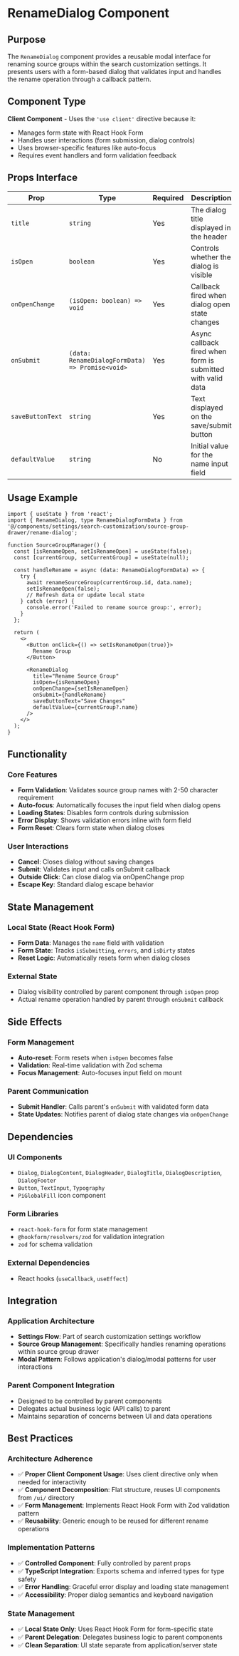 # RenameDialog Component

## Purpose

The `RenameDialog` component provides a reusable modal interface for renaming source groups within the search customization settings. It presents users with a form-based dialog that validates input and handles the rename operation through a callback pattern.

## Component Type

**Client Component** - Uses the `'use client'` directive because it:
- Manages form state with React Hook Form
- Handles user interactions (form submission, dialog controls)
- Uses browser-specific features like auto-focus
- Requires event handlers and form validation feedback

## Props Interface

| Prop | Type | Required | Description |
|------|------|----------|-------------|
| `title` | `string` | Yes | The dialog title displayed in the header |
| `isOpen` | `boolean` | Yes | Controls whether the dialog is visible |
| `onOpenChange` | `(isOpen: boolean) => void` | Yes | Callback fired when dialog open state changes |
| `onSubmit` | `(data: RenameDialogFormData) => Promise<void>` | Yes | Async callback fired when form is submitted with valid data |
| `saveButtonText` | `string` | Yes | Text displayed on the save/submit button |
| `defaultValue` | `string` | No | Initial value for the name input field |

## Usage Example

```tsx
import { useState } from 'react';
import { RenameDialog, type RenameDialogFormData } from '@/components/settings/search-customization/source-group-drawer/rename-dialog';

function SourceGroupManager() {
  const [isRenameOpen, setIsRenameOpen] = useState(false);
  const [currentGroup, setCurrentGroup] = useState(null);

  const handleRename = async (data: RenameDialogFormData) => {
    try {
      await renameSourceGroup(currentGroup.id, data.name);
      setIsRenameOpen(false);
      // Refresh data or update local state
    } catch (error) {
      console.error('Failed to rename source group:', error);
    }
  };

  return (
    <>
      <Button onClick={() => setIsRenameOpen(true)}>
        Rename Group
      </Button>
      
      <RenameDialog
        title="Rename Source Group"
        isOpen={isRenameOpen}
        onOpenChange={setIsRenameOpen}
        onSubmit={handleRename}
        saveButtonText="Save Changes"
        defaultValue={currentGroup?.name}
      />
    </>
  );
}
```

## Functionality

### Core Features
- **Form Validation**: Validates source group names with 2-50 character requirement
- **Auto-focus**: Automatically focuses the input field when dialog opens
- **Loading States**: Disables form controls during submission
- **Error Display**: Shows validation errors inline with form field
- **Form Reset**: Clears form state when dialog closes

### User Interactions
- **Cancel**: Closes dialog without saving changes
- **Submit**: Validates input and calls onSubmit callback
- **Outside Click**: Can close dialog via onOpenChange prop
- **Escape Key**: Standard dialog escape behavior

## State Management

### Local State (React Hook Form)
- **Form Data**: Manages the `name` field with validation
- **Form State**: Tracks `isSubmitting`, `errors`, and `isDirty` states
- **Reset Logic**: Automatically resets form when dialog closes

### External State
- Dialog visibility controlled by parent component through `isOpen` prop
- Actual rename operation handled by parent through `onSubmit` callback

## Side Effects

### Form Management
- **Auto-reset**: Form resets when `isOpen` becomes false
- **Validation**: Real-time validation with Zod schema
- **Focus Management**: Auto-focuses input field on mount

### Parent Communication
- **Submit Handler**: Calls parent's `onSubmit` with validated form data
- **State Updates**: Notifies parent of dialog state changes via `onOpenChange`

## Dependencies

### UI Components
- `Dialog`, `DialogContent`, `DialogHeader`, `DialogTitle`, `DialogDescription`, `DialogFooter`
- `Button`, `TextInput`, `Typography`
- `PiGlobalFill` icon component

### Form Libraries
- `react-hook-form` for form state management
- `@hookform/resolvers/zod` for validation integration
- `zod` for schema validation

### External Dependencies
- React hooks (`useCallback`, `useEffect`)

## Integration

### Application Architecture
- **Settings Flow**: Part of search customization settings workflow
- **Source Group Management**: Specifically handles renaming operations within source group drawer
- **Modal Pattern**: Follows application's dialog/modal patterns for user interactions

### Parent Component Integration
- Designed to be controlled by parent components
- Delegates actual business logic (API calls) to parent
- Maintains separation of concerns between UI and data operations

## Best Practices

### Architecture Adherence
- ✅ **Proper Client Component Usage**: Uses client directive only when needed for interactivity
- ✅ **Component Decomposition**: Flat structure, reuses UI components from `/ui/` directory
- ✅ **Form Management**: Implements React Hook Form with Zod validation pattern
- ✅ **Reusability**: Generic enough to be reused for different rename operations

### Implementation Patterns
- ✅ **Controlled Component**: Fully controlled by parent props
- ✅ **TypeScript Integration**: Exports schema and inferred types for type safety
- ✅ **Error Handling**: Graceful error display and loading state management
- ✅ **Accessibility**: Proper dialog semantics and keyboard navigation

### State Management
- ✅ **Local State Only**: Uses React Hook Form for form-specific state
- ✅ **Parent Delegation**: Delegates business logic to parent components
- ✅ **Clean Separation**: UI state separate from application/server state